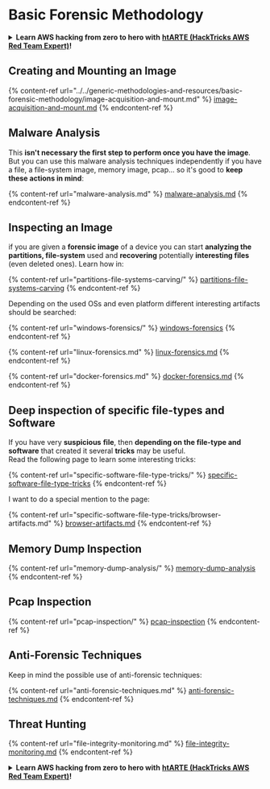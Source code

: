 # Basic Forensic Methodology

<details>

<summary><strong>Learn AWS hacking from zero to hero with</strong> <a href="https://training.hacktricks.xyz/courses/arte"><strong>htARTE (HackTricks AWS Red Team Expert)</strong></a><strong>!</strong></summary>

* Do you work in a **cybersecurity company**? Do you want to see your **company advertised in HackTricks**? or do you want to have access to the **latest version of the PEASS or download HackTricks in PDF**? Check the [**SUBSCRIPTION PLANS**](https://github.com/sponsors/carlospolop)!
* Discover [**The PEASS Family**](https://opensea.io/collection/the-peass-family), our collection of exclusive [**NFTs**](https://opensea.io/collection/the-peass-family)
* Get the [**official PEASS & HackTricks swag**](https://peass.creator-spring.com)
* **Join the** [**💬**](https://emojipedia.org/speech-balloon/) [**Discord group**](https://discord.gg/hRep4RUj7f) or the [**telegram group**](https://t.me/peass) or **follow** me on **Twitter** 🐦[**@carlospolopm**](https://twitter.com/hacktricks_live)**.**
* **Share your hacking tricks by submitting PRs to the [hacktricks repo](https://github.com/carlospolop/hacktricks) and [hacktricks-cloud repo](https://github.com/carlospolop/hacktricks-cloud)**.

</details>

## Creating and Mounting an Image

{% content-ref url="../../generic-methodologies-and-resources/basic-forensic-methodology/image-acquisition-and-mount.md" %}
[image-acquisition-and-mount.md](../../generic-methodologies-and-resources/basic-forensic-methodology/image-acquisition-and-mount.md)
{% endcontent-ref %}

## Malware Analysis

This **isn't necessary the first step to perform once you have the image**. But you can use this malware analysis techniques independently if you have a file, a file-system image, memory image, pcap... so it's good to **keep these actions in mind**:

{% content-ref url="malware-analysis.md" %}
[malware-analysis.md](malware-analysis.md)
{% endcontent-ref %}

## Inspecting an Image

if you are given a **forensic image** of a device you can start **analyzing the partitions, file-system** used and **recovering** potentially **interesting files** (even deleted ones). Learn how in:

{% content-ref url="partitions-file-systems-carving/" %}
[partitions-file-systems-carving](partitions-file-systems-carving/)
{% endcontent-ref %}

Depending on the used OSs and even platform different interesting artifacts should be searched:

{% content-ref url="windows-forensics/" %}
[windows-forensics](windows-forensics/)
{% endcontent-ref %}

{% content-ref url="linux-forensics.md" %}
[linux-forensics.md](linux-forensics.md)
{% endcontent-ref %}

{% content-ref url="docker-forensics.md" %}
[docker-forensics.md](docker-forensics.md)
{% endcontent-ref %}

## Deep inspection of specific file-types and Software

If you have very **suspicious** **file**, then **depending on the file-type and software** that created it several **tricks** may be useful.\
Read the following page to learn some interesting tricks:

{% content-ref url="specific-software-file-type-tricks/" %}
[specific-software-file-type-tricks](specific-software-file-type-tricks/)
{% endcontent-ref %}

I want to do a special mention to the page:

{% content-ref url="specific-software-file-type-tricks/browser-artifacts.md" %}
[browser-artifacts.md](specific-software-file-type-tricks/browser-artifacts.md)
{% endcontent-ref %}

## Memory Dump Inspection

{% content-ref url="memory-dump-analysis/" %}
[memory-dump-analysis](memory-dump-analysis/)
{% endcontent-ref %}

## Pcap Inspection

{% content-ref url="pcap-inspection/" %}
[pcap-inspection](pcap-inspection/)
{% endcontent-ref %}

## **Anti-Forensic Techniques**

Keep in mind the possible use of anti-forensic techniques:

{% content-ref url="anti-forensic-techniques.md" %}
[anti-forensic-techniques.md](anti-forensic-techniques.md)
{% endcontent-ref %}

## Threat Hunting

{% content-ref url="file-integrity-monitoring.md" %}
[file-integrity-monitoring.md](file-integrity-monitoring.md)
{% endcontent-ref %}

<details>

<summary><strong>Learn AWS hacking from zero to hero with</strong> <a href="https://training.hacktricks.xyz/courses/arte"><strong>htARTE (HackTricks AWS Red Team Expert)</strong></a><strong>!</strong></summary>

* Do you work in a **cybersecurity company**? Do you want to see your **company advertised in HackTricks**? or do you want to have access to the **latest version of the PEASS or download HackTricks in PDF**? Check the [**SUBSCRIPTION PLANS**](https://github.com/sponsors/carlospolop)!
* Discover [**The PEASS Family**](https://opensea.io/collection/the-peass-family), our collection of exclusive [**NFTs**](https://opensea.io/collection/the-peass-family)
* Get the [**official PEASS & HackTricks swag**](https://peass.creator-spring.com)
* **Join the** [**💬**](https://emojipedia.org/speech-balloon/) [**Discord group**](https://discord.gg/hRep4RUj7f) or the [**telegram group**](https://t.me/peass) or **follow** me on **Twitter** 🐦[**@carlospolopm**](https://twitter.com/hacktricks_live)**.**
* **Share your hacking tricks by submitting PRs to the [hacktricks repo](https://github.com/carlospolop/hacktricks) and [hacktricks-cloud repo](https://github.com/carlospolop/hacktricks-cloud)**.

</details>

